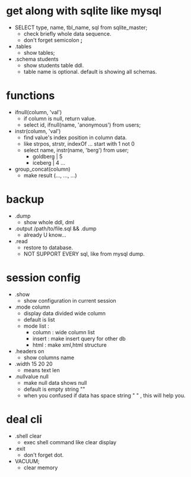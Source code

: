 # get along with sqlite like mysql
- SELECT type, name, tbl_name, sql from sqlite_master;
    - check briefly  whole data sequence.
    - don't forget semicolon __;__
- .tables
    - show tables;
- .schema students
    - show students table ddl.
    - table name is optional. default is showing all schemas.

# functions
- ifnull(column, 'val')
    - if column is null, return value.
    - select id, ifnull(name, 'anonymous') from users;
- instr(column, 'val')
    - find value's index position in column data.
    - like strpos, strstr, indexOf ... start with 1 not 0
    - select name, instr(name, 'berg') from user;
        - goldberg | 5
        - iceberg | 4 ...
- group_concat(column)
    - make result (..., ..., ...)

# backup
- .dump
    - show whole ddl, dml
- .output /path/to/file.sql  &&  .dump
    - already U know...
- .read
    - restore to database.
    - NOT SUPPORT EVERY sql, like from mysql dump.


# session config
- .show
    - show configuration in current session
- .mode column
    - display data divided wide column
    - default is list
    - mode list :
        - column : wide column list
        - insert : make insert query for other db
        - html : make xml,html structure
- .headers on
    - show columns name
- .width 15 20 20
    - means text len
- .nullvalue null
    - make null data shows null
    - default is empty string ""
    - when you confused if data has space string "  " , this will help you.

# deal cli
- .shell clear
    - exec shell command like clear display
- .exit
    - don't forget dot.
- VACUUM;
    - clear memory